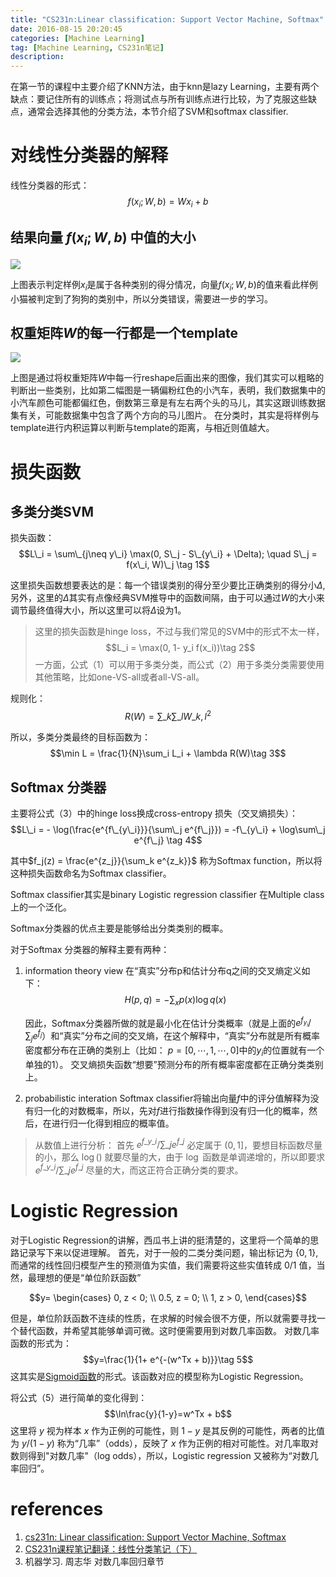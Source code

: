 ```yaml
---
title: "CS231n:Linear classification: Support Vector Machine, Softmax"
date: 2016-08-15 20:20:45
categories: [Machine Learning]
tag: [Machine Learning, CS231n笔记]
description: 
---
```


在第一节的课程中主要介绍了KNN方法，由于knn是lazy Learning，主要有两个缺点：要记住所有的训练点；将测试点与所有训练点进行比较，为了克服这些缺点，通常会选择其他的分类方法，本节介绍了SVM和softmax classifier.

# 对线性分类器的解释
线性分类器的形式：
$$f(x_i;W,b)=Wx_i + b$$

## 结果向量 $f(x_i;W,b)$ 中值的大小

![](/img/blog/deeplearning/imagemap.jpg)

上图表示判定样例$x_i$是属于各种类别的得分情况，向量$f(x_i;W,b)$的值来看此样例小猫被判定到了狗狗的类别中，所以分类错误，需要进一步的学习。
## 权重矩阵$W$的每一行都是一个template

![](/img/blog/deeplearning/templates.jpg)

上图是通过将权重矩阵$W$中每一行reshape后画出来的图像，我们其实可以粗略的判断出一些类别，比如第二幅图是一辆偏粉红色的小汽车，表明，我们数据集中的小汽车颜色可能都偏红色，倒数第三章是有左右两个头的马儿，其实这跟训练数据集有关，可能数据集中包含了两个方向的马儿图片。
在分类时，其实是将样例与template进行内积运算以判断与template的距离，与相近则值越大。

# 损失函数
## 多类分类SVM
损失函数：
$$L\_i = \sum\_{j\neq y\_i} \max(0, S\_j - S\_{y\_i} + \Delta); \quad S\_j = f(x\_i, W)\_j \tag 1$$

这里损失函数想要表达的是：每一个错误类别的得分至少要比正确类别的得分小$\Delta$, 另外，这里的$\Delta$其实有点像经典SVM推导中的函数间隔，由于可以通过$W$的大小来调节最终值得大小，所以这里可以将$\Delta$设为1。
> 这里的损失函数是hinge loss，不过与我们常见的SVM中的形式不太一样，
$$L_i = \max(0, 1- y_i f(x_i))\tag 2$$
一方面，公式（1）可以用于多类分类，而公式（2）用于多类分类需要使用其他策略，比如one-VS-all或者all-VS-all。

规则化：
$$R(W)=\sum\_k\sum\_l W\_{k,l}^2$$

所以，多类分类最终的目标函数为：
$$\min L = \frac{1}{N}\sum_i L_i + \lambda R(W)\tag 3$$


## Softmax 分类器
主要将公式（3）中的hinge loss换成cross-entropy 损失（交叉熵损失）：
$$L\_i = - \log(\frac{e^{f\_{y\_i}}}{\sum\_j e^{f\_j}}) = -f\_{y\_i} + \log\sum\_j e^{f\_j} \tag 4$$

其中$f_j(z) = \frac{e^{z_j}}{\sum_k e^{z_k}}$ 称为Softmax function，所以将这种损失函数命名为Softmax classifier。

Softmax classifier其实是binary Logistic  regression  classifier 在Multiple class上的一个泛化。

Softmax分类器的优点主要是能够给出分类类别的概率。

对于Softmax 分类器的解释主要有两种：

1. information theory view
    在“真实”分布p和估计分布q之间的交叉熵定义如下：
    $$H(p, q)=-\sum_x p(x) \log q(x)$$
    
    因此，Softmax分类器所做的就是最小化在估计分类概率（就是上面的$e^{f_{y_i}}/\sum_j e^{f_j}$）和“真实”分布之间的交叉熵，在这个解释中，“真实”分布就是所有概率密度都分布在正确的类别上（比如： $p=[0,\cdots, 1,\cdots, 0]$中的$y_i$的位置就有一个单独的1）。
    交叉熵损失函数“想要”预测分布的所有概率密度都在正确分类类别上。

2. probabilistic interation
 Softmax classifier将输出向量$f$中的评分值解释为没有归一化的对数概率，所以，先对$f$进行指数操作得到没有归一化的概率，然后，在进行归一化得到相应的概率值。

> 从数值上进行分析： 首先 $e^{f\_{y\_i}}/\sum\_j e^{f\_j}$ 必定属于 $(0, 1]$，要想目标函数尽量的小，那么 $\log()$ 就要尽量的大，由于 $\log$ 函数是单调递增的，所以即要求 $e^{f\_{y\_i}}/\sum\_j e^{f\_j}$ 尽量的大，而这正符合正确分类的要求。

# Logistic Regression
对于Logistic Regression的讲解，西瓜书上讲的挺清楚的，这里将一个简单的思路记录写下来以促进理解。
首先，对于一般的二类分类问题，输出标记为 $\{0, 1\}$, 而通常的线性回归模型产生的预测值为实值，我们需要将这些实值转成 $0/1$ 值，当然，最理想的便是“单位阶跃函数”

$$y=
\begin{cases}
0, z < 0; \\
0.5, z = 0; \\
1, z > 0,
\end{cases}$$

但是，单位阶跃函数不连续的性质，在求解的时候会很不方便，所以就需要寻找一个替代函数，并希望其能够单调可微。这时便需要用到对数几率函数。
对数几率函数的形式为：
$$y=\frac{1}{1+ e^{-(w^Tx + b)}}\tag 5$$
这其实是[Sigmoid函数](http://heimingx.cn/2016/05/03/sigmoid-function-and-sigmoid-kernel/)的形式。该函数对应的模型称为Logistic Regression。

将公式（5）进行简单的变化得到：
$$\ln\frac{y}{1-y}=w^Tx + b$$
这里将 $y$ 视为样本 $x$ 作为正例的可能性，则 $1-y$ 是其反例的可能性，两者的比值为 $y/(1-y)$ 称为“几率”（odds），反映了 $x$ 作为正例的相对可能性。对几率取对数则得到"对数几率"（log odds），所以，Logistic regression 又被称为“对数几率回归”。

# references
1. [cs231n: Linear classification: Support Vector Machine, Softmax](http://cs231n.github.io/linear-classify/#interpret)
2. [CS231n课程笔记翻译：线性分类笔记（下）](https://zhuanlan.zhihu.com/p/21102293?refer=intelligentunit)
3. 机器学习. 周志华 对数几率回归章节